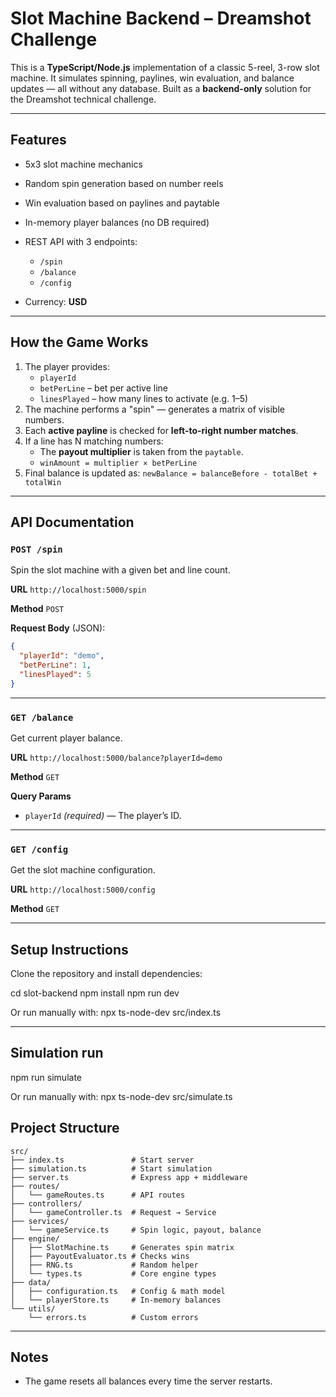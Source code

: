 # Slot Machine Backend – Dreamshot Challenge

This is a **TypeScript/Node.js** implementation of a classic 5-reel, 3-row slot machine.
It simulates spinning, paylines, win evaluation, and balance updates — all without any database.
Built as a **backend-only** solution for the Dreamshot technical challenge.

---

## Features

* 5x3 slot machine mechanics
* Random spin generation based on number reels
* Win evaluation based on paylines and paytable
* In-memory player balances (no DB required)
* REST API with 3 endpoints:

  * `/spin`
  * `/balance`
  * `/config`
* Currency: **USD**

---

## How the Game Works

1. The player provides:
   * `playerId`
   * `betPerLine` – bet per active line
   * `linesPlayed` – how many lines to activate (e.g. 1–5)
2. The machine performs a "spin" — generates a matrix of visible numbers.
3. Each **active payline** is checked for **left-to-right number matches**.
4. If a line has N matching numbers:
   * The **payout multiplier** is taken from the `paytable`.
   * `winAmount = multiplier × betPerLine`
7. Final balance is updated as:
   `newBalance = balanceBefore - totalBet + totalWin`

---

## API Documentation

### `POST /spin`

Spin the slot machine with a given bet and line count.

**URL**
`http://localhost:5000/spin`

**Method**
`POST`

**Request Body** (JSON):

```json
{
  "playerId": "demo",
  "betPerLine": 1,
  "linesPlayed": 5
}
```
---

### `GET /balance`

Get current player balance.

**URL**
`http://localhost:5000/balance?playerId=demo`

**Method**
`GET`

**Query Params**

* `playerId` *(required)* — The player’s ID.

---

### `GET /config`

Get the slot machine configuration.

**URL**
`http://localhost:5000/config`

**Method**
`GET`

---

## Setup Instructions

Clone the repository and install dependencies:

cd slot-backend
npm install
npm run dev

Or run manually with:
npx ts-node-dev src/index.ts

---
## Simulation run 

npm run simulate

Or run manually with:
npx ts-node-dev src/simulate.ts

## Project Structure

```
src/
├── index.ts               # Start server
├── simulation.ts          # Start simulation
├── server.ts              # Express app + middleware
├── routes/
│   └── gameRoutes.ts      # API routes
├── controllers/
│   └── gameController.ts  # Request → Service
├── services/
│   └── gameService.ts     # Spin logic, payout, balance
├── engine/
│   ├── SlotMachine.ts     # Generates spin matrix
│   ├── PayoutEvaluator.ts # Checks wins
│   ├── RNG.ts             # Random helper
│   └── types.ts           # Core engine types
├── data/
│   ├── configuration.ts   # Config & math model
│   └── playerStore.ts     # In-memory balances
└── utils/
    └── errors.ts          # Custom errors
```

---

## Notes

* The game resets all balances every time the server restarts.
